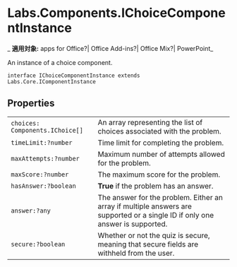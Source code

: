 
# Labs.Components.IChoiceComponentInstance

 _ **適用対象:** apps for Office?| Office Add-ins?| Office Mix?| PowerPoint_

An instance of a choice component.

```
interface IChoiceComponentInstance extends Labs.Core.IComponentInstance
```


## Properties


|||
|:-----|:-----|
| `choices: Components.IChoice[]`|An array representing the list of choices associated with the problem.|
| `timeLimit:?number`|Time limit for completing the problem.|
| `maxAttempts:?number`|Maximum number of attempts allowed for the problem.|
| `maxScore:?number`|The maximum score for the problem.|
| `hasAnswer:?boolean`|**True** if the problem has an answer.|
| `answer:?any`|The answer for the problem. Either an array if multiple answers are supported or a single ID if only one answer is supported.|
| `secure:?boolean`|Whether or not the quiz is secure, meaning that secure fields are withheld from the user.|
